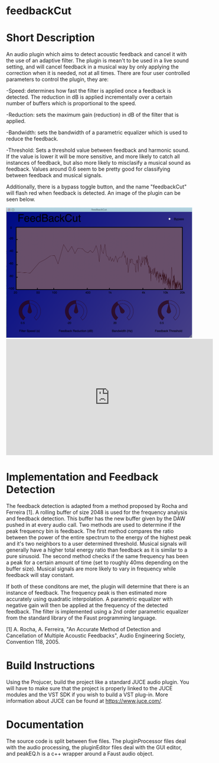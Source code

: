 # feedbackCut

# Short Description
An audio plugin which aims to detect acoustic feedback and cancel it with the use of an adaptive filter. The plugin is mean't to be used in a live sound setting, and will cancel feedback in a musical way by only applying the correction when it is needed, not at all times. There are four user controlled parameters to control the plugin, they are: 

-Speed: determines how fast the filter is applied once a feedback is detected. The reduction in dB is applied incrementally over a certain number of buffers which is proportional to the speed.

-Reduction: sets the maximum gain (reduction) in dB of the filter that is applied.

-Bandwidth: sets the bandwidth of a parametric equalizer which is used to reduce the feedback.

-Threshold: Sets a threshold value between feedback and harmonic sound. If the value is lower it will be more sensitive, and more likely to catch all instances of feedback, but also more likely to misclasify a musical sound as feedback. Values around 0.6 seem to be pretty good for classifying between feedback and musical signals. 

Additionally, there is a bypass toggle button, and the name "feedbackCut" will flash red when feedback is detected. An image of the plugin can be seen below.


<img src="plugin.png" alt="Normal View Mode" style="max-width:100%;">
</img>

<iframe width="560" height="315" src="https://www.youtube.com/embed/yL6cbauyMOg" frameborder="0" allowfullscreen></iframe>

# Implementation and Feedback Detection
The feedback detection is adapted from a method proposed by Rocha and Ferreira [1]. A rolling buffer of size 2048 is used for the frequency analysis and feedback detection. This buffer has the new buffer given by the DAW pushed in at every audio call. Two methods are used to determine if the peak frequency bin is feedback. The first method compares the ratio between the power of the entire spectrum to the energy of the highest peak and it's two neighbors to a user determined threshold. Musical signals will generally have a higher total energy ratio than feedback as it is similar to a pure sinusoid. The second method checks if the same frequency has been a peak for a certain amount of time (set to roughly 40ms depending on the buffer size). Musical signals are more likely to vary in frequency while feedback will stay constant. 

If both of these conditons are met, the plugin will determine that there is an instance of feedback. The frequency peak is then estimated more accurately using quadratic interpolation. A parametric equalizer with negative gain will then be applied at the frequency of the detected feedback. The filter is implemented using a 2nd order parametric equalizer from the standard library of the Faust programming language.

[1] A. Rocha, A. Ferreira, "An Accurate Method of Detection and Cancellation of Multiple Acoustic Feedbacks", Audio Engineering Society, Convention 118, 2005.

# Build Instructions 
Using the Projucer, build the project like a standard JUCE audio plugin. You will have to make sure that the project is properly linked to the JUCE modules and the VST SDK if you wish to build a VST plug-in. More information about JUCE can be found at https://www.juce.com/.

# Documentation
The source code is split between five files. The pluginProcessor files deal with the audio processing, the pluginEditor files deal with the GUI editor, and peakEQ.h is a c++ wrapper around a Faust audio object.
